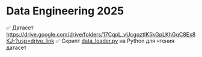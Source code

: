 # Data Engineering 2025 
 :white_check_mark: Датасет https://drive.google.com/drive/folders/17CqpL_vUcgqztIK5kGpLKhGqC8Ex8KJ-?usp=drive_link
 :white_check_mark: Скрипт [data_loader.py]((https://github.com/Staruslan/data-engineering-2025/blob/main/data_loader.py)) на Python для чтения датасет
